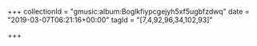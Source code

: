 +++
collectionId = "gmusic:album:Boglkfiypcgejyh5xf5ugbfzdwq"
date = "2019-03-07T06:21:16+00:00"
tagId = "[7,4,92,96,34,102,93]"

+++

